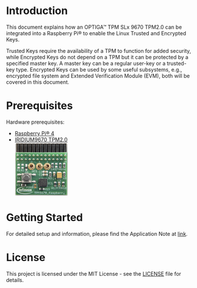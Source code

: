 # Introduction

This document explains how an OPTIGA™ TPM SLx 9670 TPM2.0 can be integrated into a Raspberry Pi® to
enable the Linux Trusted and Encrypted Keys.

Trusted Keys require the availability of a TPM to function for added security, while Encrypted Keys do not
depend on a TPM but it can be protected by a specified master key. A master key can be a regular user-key or a
trusted-key type. Encrypted Keys can be used by some useful subsystems, e.g., encrypted file system and
Extended Verification Module (EVM), both will be covered in this document.

# Prerequisites

Hardware prerequisites:
- [Raspberry Pi® 4](https://www.raspberrypi.org/products/raspberry-pi-4-model-b/)
- [IRIDIUM9670 TPM2.0](https://www.infineon.com/cms/en/product/evaluation-boards/iridium9670-tpm2.0-linux/)\
  <img src="https://github.com/Infineon/linux-trusted-key-optiga-tpm/raw/main/media/IRIDIUM9670-TPM2.png" width="30%">

# Getting Started

For detailed setup and information, please find the Application Note at [link](https://github.com/Infineon/linux-trusted-key-optiga-tpm/raw/main/documents/tpm-appnote-linux-trusted-keys.pdf).

# License
This project is licensed under the MIT License - see the [LICENSE](LICENSE) file for details.